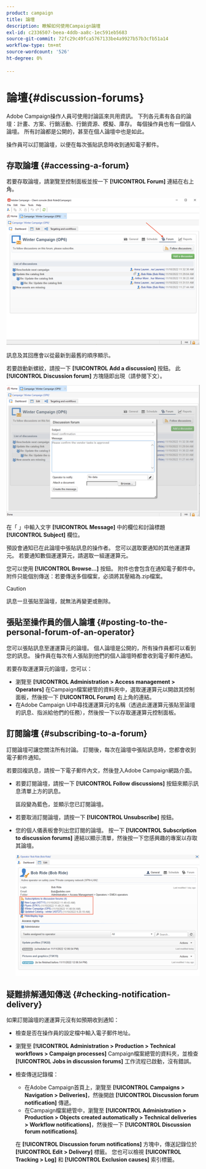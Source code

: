```yaml
---
product: campaign
title: 論壇
description: 瞭解如何使用Campaign論壇
exl-id: c2336507-beea-4ddb-aa8c-1ec591eb5683
source-git-commit: 72fc29c49fca5767133be4a9927b57b3cfb51a14
workflow-type: tm+mt
source-wordcount: '526'
ht-degree: 0%

---
```


# 論壇{#discussion-forums}

Adobe Campaign操作人員可使用討論區來共用資訊。 下列各元素有各自的論壇：計畫、方案、行銷活動、行銷資源、模擬、庫存。 每個操作員也有一個個人論壇。 所有討論都是公開的，甚至在個人論壇中也是如此。

操作員可以訂閱論壇，以便在每次張貼訊息時收到通知電子郵件。

## 存取論壇 {#accessing-a-forum}

若要存取論壇，請瀏覽至控制面板並按一下 **[!UICONTROL Forum]** 連結在右上角。

![](assets/mrm-forum-icon.png)

訊息及其回應會以從最新到最舊的順序顯示。

若要啟動新螺紋，請按一下 **[!UICONTROL Add a discussion]** 按鈕。 此 **[!UICONTROL Discussion forum]** 方塊隨即出現（請參閱下文）。

![](assets/mrm-forum-new-thread.png)


在「 」中輸入文字 **[!UICONTROL Message]** 中的欄位和討論標題 **[!UICONTROL Subject]** 欄位。

預設會通知已在此論壇中張貼訊息的操作者。 您可以選取要通知的其他運運算元。 若要通知數個運運算元，請選取一組運運算元。

您可以使用  **[!UICONTROL Browse...]** 按鈕。 附件也會包含在通知電子郵件中。 附件只能個別傳送：若要傳送多個檔案，必須將其壓縮為.zip檔案。

>[!CAUTION]
>
>訊息一旦張貼至論壇，就無法再變更或刪除。

## 張貼至操作員的個人論壇 {#posting-to-the-personal-forum-of-an-operator}

您可以張貼訊息至運運算元的論壇。 個人論壇是公開的，所有操作員都可以看到您的訊息。 操作員在每次有人張貼到他們的個人論壇時都會收到電子郵件通知。

若要存取運運算元的論壇，您可以：

* 瀏覽至 **[!UICONTROL Administration > Access management > Operators]** 在Campaign檔案總管的資料夾中，選取運運算元以開啟其控制面板，然後按一下 **[!UICONTROL Forum]** 右上角的連結。
* 在Adobe Campaign UI中尋找運運算元的名稱（透過此運運算元張貼至論壇的訊息、指派給他們的任務），然後按一下以存取運運算元控制面板。

## 訂閱論壇 {#subscribing-to-a-forum}

訂閱論壇可讓您關注所有討論。 訂閱後，每次在論壇中張貼訊息時，您都會收到電子郵件通知。

若要回複訊息，請按一下電子郵件內文，然後登入Adobe Campaign網路介面。

* 若要訂閱論壇，請按一下 **[!UICONTROL Follow discussions]** 按鈕來顯示訊息清單上方的訊息。

  區段變為藍色，並顯示您已訂閱論壇。

* 若要取消訂閱論壇，請按一下 **[!UICONTROL Unsubscribe]** 按鈕。

* 您的個人儀表板會列出您訂閱的論壇。 按一下 **[!UICONTROL Subscription to discussion forums]** 連結以顯示清單，然後按一下您感興趣的專案以存取其論壇。

  ![](assets/forum-subscribed.png)


## 疑難排解通知傳送 {#checking-notification-delivery}

如果訂閱論壇的運運算元沒有如預期收到通知：

* 檢查是否在操作員的設定檔中輸入電子郵件地址。
* 瀏覽至 **[!UICONTROL Administration > Production > Technical workflows > Campaign processes]** Campaign檔案總管的資料夾，並檢查 **[!UICONTROL Jobs in discussion forums]** 工作流程已啟動，沒有錯誤。
* 檢查傳送記錄檔：

   * 在Adobe Campaign首頁上，瀏覽至 **[!UICONTROL Campaigns > Navigation > Deliveries]**，然後開啟 **[!UICONTROL Discussion forum notification]** 傳遞。
   * 在Campaign檔案總管中，瀏覽至 **[!UICONTROL Administration > Production > Objects created automatically > Technical deliveries > Workflow notifications]**，然後按一下 **[!UICONTROL Discussion forum notifications]**.

  在 **[!UICONTROL Discussion forum notifications]** 方塊中，傳送記錄位於 **[!UICONTROL Edit > Delivery]** 標籤。 您也可以檢視 **[!UICONTROL Tracking > Log]** 和 **[!UICONTROL Exclusion causes]** 索引標籤。
